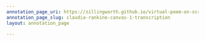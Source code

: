 ```yaml
---
annotation_page_uri: https://zillingworth.github.io/virtual-poem-on-screen/annotations/claudia-rankine-canvas-1-transcription.json
annotation_page_slug: claudia-rankine-canvas-1-transcription
layout: annotation_page

---
```

